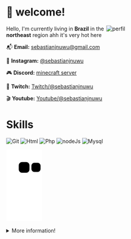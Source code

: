 # 👋 welcome!

<img align="right" alt="perfil" width="235" 
     src="https://raw.githubusercontent.com/sebastianjnuwu/sebastianjnuwu/main/imagens/perfil.png">

Hello, I'm currently living in <strong>Brazil</strong> in the <strong>northeast</strong> region ahh it's very hot here 

📬 <strong>Email:</strong> sebastianjnuwu@gmail.com

📸 <strong>Instagram:</strong> [@sebastianjnuwu](https://www.instagram.com/sebastianjnuwu)

🎮 <strong>Discord:</strong> [minecraft server](https://kettraworld.github.io/discord)

🎥 <strong>Twitch:</strong> [Twitch/@sebastianjnuwu](https://m.twitch.tv/sebastianjnuwu?desktop-redirect=true)

🎬 <strong>Youtube:</strong> [Youtube/@sebastianjnuwu](https://youtube.com/c/SEBASTIANJNOO7)

# Skills 

![Git](https://img.shields.io/badge/git-000.svg?style=for-the-badge&logo=git&logoColor=white&labelColor=FF00F3)
![Html](https://img.shields.io/badge/html-000.svg?style=for-the-badge&logo=html5&logoColor=white&labelColor=FF00F3)
![Php](https://img.shields.io/badge/php-000.svg?style=for-the-badge&logo=php&logoColor=white&labelColor=FF00F3)
![nodeJs](https://img.shields.io/badge/node.js-000.svg?style=for-the-badge&logo=node.js&logoColor=white&labelColor=FF00F3)
![Mysql](https://img.shields.io/badge/mysql-000.svg?style=for-the-badge&logo=mysql&logoColor=white&labelColor=FF00F3)


![snake](https://github.com/sebastianjnuwu/sebastianjnuwu/blob/output/github-contribution-grid-snake.svg)

<details>
  <summary>More information!</summary>
  
  ![information](https://metrics.lecoq.io/sebastianjnuwu?template=classic&isocalendar=1&introduction=1&people=1&gists=1&languages=1&stars=1&isocalendar.duration=half-year&languages.limit=8&languages.sections=most-used&languages.colors=github&languages.threshold=0%25&languages.indepth=false&languages.analysis.timeout=15&languages.categories=markup%2C%20programming&languages.recent.categories=markup%2C%20programming&languages.recent.load=300&languages.recent.days=14&introduction.title=true&stars.limit=4&people.limit=24&people.size=28&people.types=followers%2C%20following&people.identicons=false&people.shuffle=false&config.timezone=America%2FSao_Paulo&config.twemoji=true)

</details>
